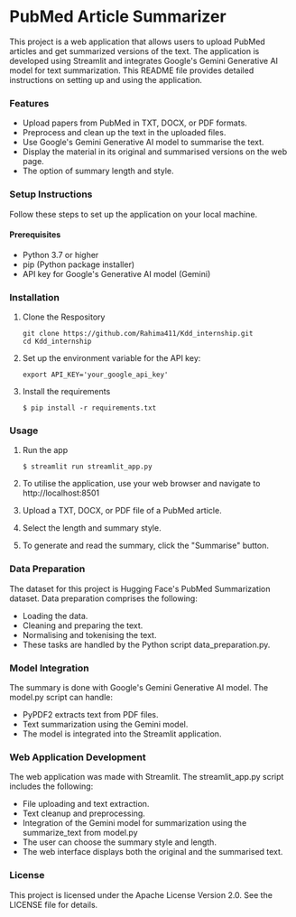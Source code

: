 # PubMed Article Summarizer

This project is a web application that allows users to upload PubMed articles and get summarized versions of the text. The application is developed using Streamlit and integrates Google's Gemini Generative AI model for text summarization. This README file provides detailed instructions on setting up and using the application.

### Features
- Upload papers from PubMed in TXT, DOCX, or PDF formats.
- Preprocess and clean up the text in the uploaded files.
- Use Google's Gemini Generative AI model to summarise the text.
- Display the material in its original and summarised versions on the web page. 
- The option of summary length and style.

### Setup Instructions

Follow these steps to set up the application on your local machine.

#### Prerequisites
- Python 3.7 or higher
- pip (Python package installer)
- API key for Google's Generative AI model (Gemini)


### Installation

1. Clone the Respository

   ```
   git clone https://github.com/Rahima411/Kdd_internship.git
   cd Kdd_internship
   ```

2. Set up the environment variable for the API key:

   ```
   export API_KEY='your_google_api_key'
   ```

3. Install the requirements

   ```
   $ pip install -r requirements.txt
   ```

### Usage

1. Run the app

   ```
   $ streamlit run streamlit_app.py
   ```
2. To utilise the application, use your web browser and navigate to http://localhost:8501

3. Upload a TXT, DOCX, or PDF file of a PubMed article.

4. Select the length and summary style.

5. To generate and read the summary, click the "Summarise" button.

### Data Preparation

The dataset for this project is Hugging Face's PubMed Summarization dataset. Data preparation comprises the following:

- Loading the data.
- Cleaning and preparing the text.
- Normalising and tokenising the text.
- These tasks are handled by the Python script data_preparation.py.

### Model Integration

The summary is done with Google's Gemini Generative AI model. The model.py script can handle:

- PyPDF2 extracts text from PDF files.
- Text summarization using the Gemini model.
- The model is integrated into the Streamlit application.


### Web Application Development

The web application was made with Streamlit. The streamlit_app.py script includes the following:

- File uploading and text extraction.
- Text cleanup and preprocessing.
- Integration of the Gemini model for summarization using the summarize_text from model.py 
- The user can choose the summary style and length.
- The web interface displays both the original and the summarised text.

### License
This project is licensed under the Apache License Version 2.0. See the LICENSE file for details.




